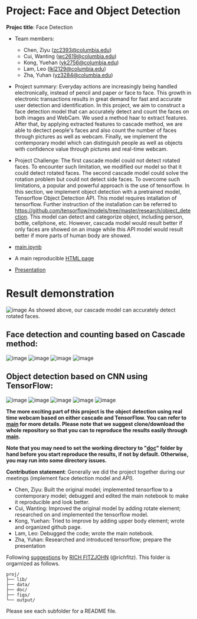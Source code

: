# Project: Face and Object Detection

**Projec title**: Face Detection

+ Team members:
	+ Chen, Ziyu (zc2393@columbia.edu)
	+ Cui, Wanting (wc2619@columbia.edu)
	+ Kong, Yuehan (yk2756@columbia.edu)
	+ Lam, Leo (lkl2129@columbia.edu)
	+ Zha, Yuhan (yz3284@columbia.edu)
+ Project summary: Everyday actions are increasingly being handled electronically, instead of pencil and paper or face to face. This growth in electronic transactions results in great demand for fast and accurate user detection and identification. In this project, we aim to construct a face detection model that can accurately detect and count the faces on both images and WebCam. We used a method haar to extract features. After that, by applying extracted features to cascade method, we are able to dectect people's faces and also count the number of faces through pictures as well as webcam. Finally, we implement the contemporary model which can distinguish people as well as objects with confidence value through pictures and real-time webcam.
+ Project Challenge: The first cascade model could not detect rotated faces. To encounter such limitation, we modified our model so that it could detect rotated faces. The second cascade model could solve the rotation problem but could not detect side faces. To overcome such limitations, a popular and powerful approach is the use of tensorflow. In this section, we implement object detection with a pretrained model, Tensorflow Object Detection API. This model requires intallation of tensorflow. Further instruction of the installation can be referred to https://github.com/tensorflow/models/tree/master/research/object_detection. This model can detect and categorize object, including person, bottle, cellphone, etc. However, cascada model would result better if only faces are showed on an image while this API model would result better if more parts of human body are showed. 

+ [main.ipynb](doc/main.ipynb)
+ A main reproducible [HTML page](https://rawgit.com/TZstatsADS/Spring2018-Project5-grp_9/master/doc/main.html)
+ [Presentation](https://github.com/TZstatsADS/Spring2018-Project5-grp9/blob/master/Group9%20presentation.pdf)

# **Result demonstration**

![image](figs/img.jpeg)
As showed above, our cascade model can accurately detect rotated faces.



## **Face detection and counting based on Cascade method:**
![image](figs/processed_1500092556937.jpg)
![image](figs/processed_portrait-happy-family-food-dining-table-home-67745221.jpg)
![image](figs/processed_p307505730-5.jpg)
![image](figs/processed_BfO7BIr.jpg)  



## **Object detection based on CNN using TensorFlow:**
![image](figs/detected_11500092556937.jpg)
![image](figs/detected_portrait-happy-family-food-dining-table-home-67745221.jpg)
![image](figs/detected_p307505730-5.jpg)
![image](figs/detected_WB_CatsNotAds_012.jpg) 
![image](figs/detected_1365295510727_1365295510727_r.jpg) 


**The more exciting part of this project is the object detection using real time webcam based on either cascade and TensorFlow. You can refer to [main](doc/main.ipynb) for more details. Please note that we suggest clone/download the whole repository so that you can to reproduce the results easily through [main](doc/main.ipynb).**

**Note that you may need to set the working directory to "[doc](doc)" folder by hand before you start reproduce the results, if not by default. Otherwise, you may run into some directory issues.**

	
**Contribution statement**: Generally we did the project together during our meetings (implement face detection model and API).
+ Chen, Ziyu: Built the original model; implemented tensorflow to a contemporary model; debugged and edited the main notebook to make it reproducible and look better.
+ Cui, Wanting: Improved the original model by adding rotate element; researched on and implemented the tensorflow model.  
+ Kong, Yuehan: Tried to improve by adding upper body element; wrote and organized github page.
+ Lam, Leo: Debugged the code; wrote the main notebook.
+ Zha, Yuhan: Researched and introduced tensorflow; prepare the presentation



Following [suggestions](http://nicercode.github.io/blog/2013-04-05-projects/) by [RICH FITZJOHN](http://nicercode.github.io/about/#Team) (@richfitz). This folder is orgarnized as follows.

```
proj/
├── lib/
├── data/
├── doc/
├── figs/
└── output/
```

Please see each subfolder for a README file.
